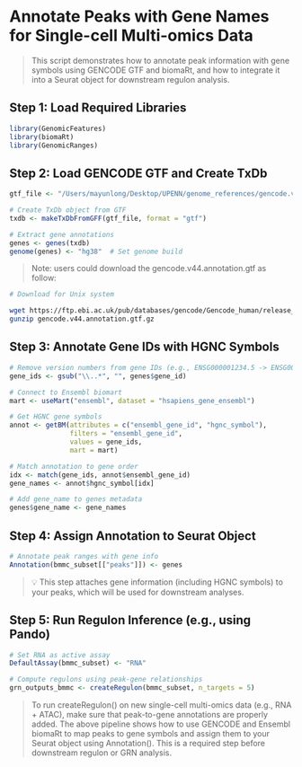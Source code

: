 
# Annotate Peaks with Gene Names for Single-cell Multi-omics Data

> This script demonstrates how to annotate peak information with gene symbols using GENCODE GTF and biomaRt, and how to integrate it into a Seurat object for downstream regulon analysis.
> 

## Step 1: Load Required Libraries
```r
library(GenomicFeatures)
library(biomaRt)
library(GenomicRanges)
```

## Step 2: Load GENCODE GTF and Create TxDb
```r
gtf_file <- "/Users/mayunlong/Desktop/UPENN/genome_references/gencode.v44.annotation.gtf"

# Create TxDb object from GTF
txdb <- makeTxDbFromGFF(gtf_file, format = "gtf")

# Extract gene annotations
genes <- genes(txdb)
genome(genes) <- "hg38"  # Set genome build
```
> Note: users could download the gencode.v44.annotation.gtf as follow:
```bash
# Download for Unix system

wget https://ftp.ebi.ac.uk/pub/databases/gencode/Gencode_human/release_44/gencode.v44.annotation.gtf.gz
gunzip gencode.v44.annotation.gtf.gz

```

## Step 3: Annotate Gene IDs with HGNC Symbols
```r
# Remove version numbers from gene IDs (e.g., ENSG000001234.5 -> ENSG000001234)
gene_ids <- gsub("\\..*", "", genes$gene_id)

# Connect to Ensembl biomart
mart <- useMart("ensembl", dataset = "hsapiens_gene_ensembl")

# Get HGNC gene symbols
annot <- getBM(attributes = c("ensembl_gene_id", "hgnc_symbol"),
               filters = "ensembl_gene_id",
               values = gene_ids,
               mart = mart)

# Match annotation to gene order
idx <- match(gene_ids, annot$ensembl_gene_id)
gene_names <- annot$hgnc_symbol[idx]

# Add gene_name to genes metadata
genes$gene_name <- gene_names
```

## Step 4: Assign Annotation to Seurat Object
```r
# Annotate peak ranges with gene info
Annotation(bmmc_subset[["peaks"]]) <- genes
```
>💡 This step attaches gene information (including HGNC symbols) to your peaks, which will be used for downstream analyses.


## Step 5: Run Regulon Inference (e.g., using Pando)
```r
# Set RNA as active assay
DefaultAssay(bmmc_subset) <- "RNA"

# Compute regulons using peak-gene relationships
grn_outputs_bmmc <- createRegulon(bmmc_subset, n_targets = 5)
```
>To run createRegulon() on new single-cell multi-omics data (e.g., RNA + ATAC), make sure that peak-to-gene annotations are properly added. The above pipeline shows how to use GENCODE and Ensembl biomaRt to map peaks to gene symbols and assign them to your Seurat object using Annotation(). This is a required step before downstream regulon or GRN analysis.





